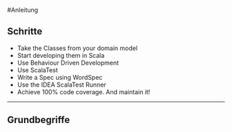 #Anleitung

## Schritte

- Take the Classes from your domain model
- Start developing them in Scala
- Use Behaviour Driven Development
- Use ScalaTest
- Write a Spec using WordSpec 
- Use the IDEA ScalaTest Runner 
- Achieve 100% code coverage. And maintain it! 

---------------
Grundbegriffe
----------------











